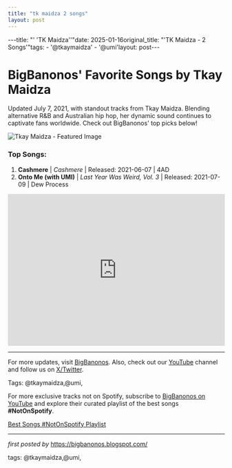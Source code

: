 ```yaml
---
title: "tk maidza 2 songs"
layout: post
---
```

---title: "' 'TK Maidza''"date: 2025-01-16original_title: "'TK Maidza - 2 Songs'"tags:  - '@tkaymaidza'  - '@umi'layout: post---<!-- Title of the Post --><h1 >BigBanonos' Favorite Songs by Tkay Maidza</h1> <!-- Introductory Text --><p >Updated July 7, 2021, with standout tracks from Tkay Maidza. Blending alternative R&B and Australian hip hop, her dynamic sound continues to captivate fans worldwide. Check out BigBanonos' top picks below!</p> <!-- Featured Image --><div > <img src="https://i.scdn.co/image/ab67616d0000b273778a0fc83d50cf7869169f1c" alt="Tkay Maidza - Featured Image"></div> <!-- Song Information --><h3>Top Songs:</h3><ol> <li><strong>Cashmere</strong> | <em>Cashmere</em> | Released: 2021-06-07 | 4AD</li> <li><strong>Onto Me (with UMI)</strong> | <em>Last Year Was Weird, Vol. 3</em> | Released: 2021-07-09 | Dew Process</li></ol> <!-- Spotify Playlist Embed --><div > <iframe src="https://open.spotify.com/embed/playlist/30rpEyN6ZSqgr8MmMawFMG?utm_source=generator" width="100%" height="352" frameborder="0" allow="autoplay; clipboard-write; encrypted-media; fullscreen; picture-in-picture" loading="lazy"></iframe></div> <!-- Footer Links --><hr /><p >For more updates, visit <a href="https://bigbanonos.blogspot.com/" target="_blank">BigBanonos</a>. Also, check out our <a href="https://www.youtube.com/@BigBanonos" target="_blank">YouTube</a> channel and follow us on <a href="https://x.com/bigbanonos" target="_blank">X/Twitter</a>.</p> <!-- Tags --><p >Tags: @tkaymaidza,@umi,</p><!--Subscribe and Playlist Links--><div>    <p>For more exclusive tracks not on Spotify, subscribe to <a href="https://www.youtube.com/@BigBanonos" target="_blank">BigBanonos on YouTube</a> and explore their curated playlist of the best songs <strong>#NotOnSpotify</strong>.</p>    <p><a href="https://www.youtube.com/playlist?list=PLtuNtuTatqI0kFahUCbtbfenC_ET5O_tr" target="_blank">Best Songs #NotOnSpotify Playlist<br /></a></p></div><hr /><p><em>first posted by</em> <a href="https://bigbanonos.blogspot.com/" rel="noopener" target="_new">https://bigbanonos.blogspot.com/</a></p><p>tags: @tkaymaidza,@umi,</p>